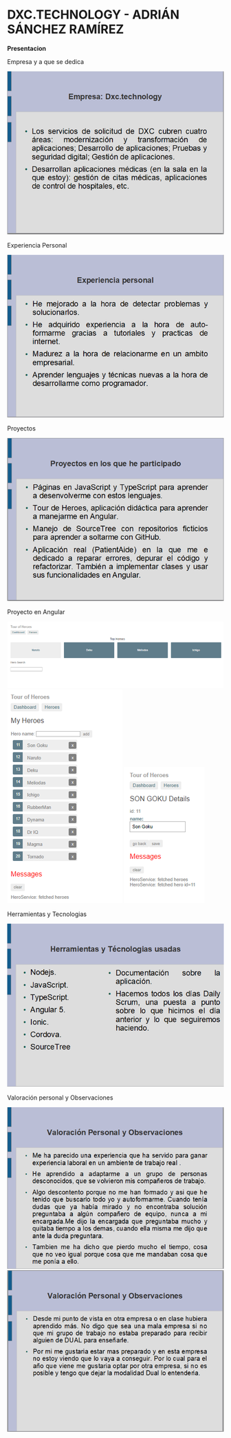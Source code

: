 # DXC.TECHNOLOGY - ADRIÁN SÁNCHEZ RAMÍREZ

**Presentacion**

Empresa y a que se dedica

<img src="imagenes/0.PNG">

Experiencia Personal

<img src="imagenes/1.PNG">

Proyectos

<img src="imagenes/2.PNG">

Proyecto en Angular

<img src="imagenes/3.PNG">

<img src="imagenes/4.PNG">

<img src="imagenes/5.PNG">

Herramientas y Tecnologias

<img src="imagenes/6.PNG">

Valoración personal y Observaciones

<img src="imagenes/7.PNG">

<img src="imagenes/8.PNG">
